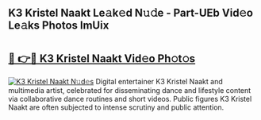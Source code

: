 ## K3 Kristel Naakt Le𝚊k𝚎d N𝚞𝚍e - Part-UEb Vid𝚎o Le𝚊ks Photos lmUix

# <h2><a href="http://fb6p4c.evod.top/?m=K3+Kristel+Naakt">🔗 👉🔴 K3 Kristel Naakt Vid𝚎o Ph𝚘t𝚘s</a></h2>

[![K3 Kristel Naakt N𝚞d𝚎s](https://i.imgur.com/8V9OHl7.gif)](http://fb6p4c.evod.top/?m=K3+Kristel+Naakt)
Digital entertainer K3 Kristel Naakt and multimedia artist, celebrated for disseminating dance and lifestyle content via collaborative dance routines and short videos. Public figures K3 Kristel Naakt are often subjected to intense scrutiny and public attention. 
